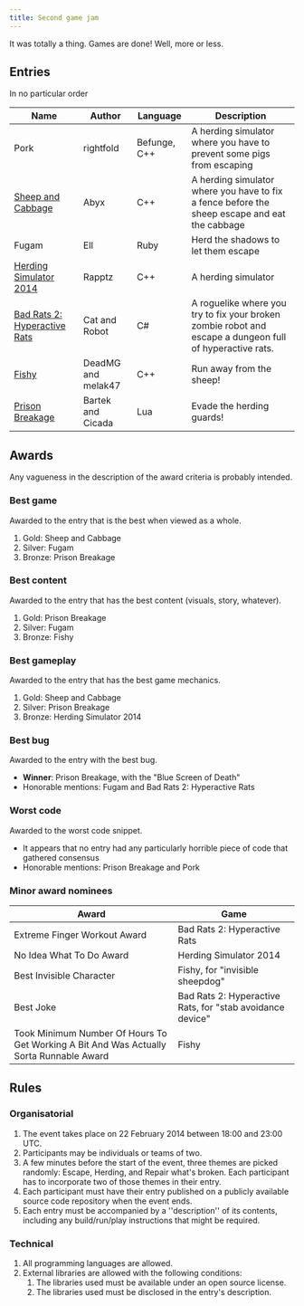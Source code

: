 ```yaml
---
title: Second game jam
---
```

It was totally a thing. Games are done! Well, more or less.

## Entries

In no particular order

Name                              | Author                | Language     | Description
---------------                   | --------------------- | --------     | -----------
Pork                              | rightfold             | Befunge, C++ | A herding simulator where you have to prevent some pigs from escaping
[Sheep and Cabbage][2]            | Abyx                  | C++          | A herding simulator where you have to fix a fence before the sheep escape and eat the cabbage
Fugam                             | Ell                   | Ruby         | Herd the shadows to let them escape
[Herding Simulator 2014][4]       | Rapptz                | C++          | A herding simulator
[Bad Rats 2: Hyperactive Rats][5] | Cat and Robot         | C#           | A roguelike where you try to fix your broken zombie robot and escape a dungeon full of hyperactive rats.
[Fishy][6]                        | DeadMG and melak47    | C++          | Run away from the sheep!
[Prison Breakage][7]              | Bartek and Cicada     | Lua          | Evade the herding guards!

[2]: https://github.com/ascheglov/LoungeGameJam2
[4]: https://github.com/Rapptz/compo-two/releases/tag/fun
[5]: https://github.com/rmartinho/tglgj2/releases/tag/competing
[6]: https://github.com/melak47/Fishy/releases/tag/1
[7]: https://github.com/bananu7/TGLGJ2/releases/tag/v0.1

## Awards

Any vagueness in the description of the award criteria is probably intended.

### Best game

Awarded to the entry that is the best when viewed as a whole.

1. Gold: Sheep and Cabbage
2. Silver: Fugam
3. Bronze: Prison Breakage

### Best content

Awarded to the entry that has the best content (visuals, story, whatever).

1. Gold: Prison Breakage
2. Silver: Fugam
3. Bronze: Fishy

### Best gameplay

Awarded to the entry that has the best game mechanics.

1. Gold: Sheep and Cabbage
2. Silver: Prison Breakage
3. Bronze: Herding Simulator 2014

### Best bug

Awarded to the entry with the best bug.

* **Winner**: Prison Breakage, with the "Blue Screen of Death"
* Honorable mentions: Fugam and Bad Rats 2: Hyperactive Rats

### Worst code

Awarded to the worst code snippet.

* It appears that no entry had any particularly horrible piece of code that gathered consensus
* Honorable mentions: Prison Breakage and Pork

### Minor award nominees

Award                                                                                   | Game
--------------------------------------------------------------------------------------- | ----
Extreme Finger Workout Award                                                            | Bad Rats 2: Hyperactive Rats
No Idea What To Do Award                                                                | Herding Simulator 2014
Best Invisible Character                                                                | Fishy, for "invisible sheepdog"
Best Joke                                                                               | Bad Rats 2: Hyperactive Rats, for "stab avoidance device"
Took Minimum Number Of Hours To Get Working A Bit And Was Actually Sorta Runnable Award | Fishy

## Rules

### Organisatorial

1. The event takes place on 22 February 2014 between 18:00 and 23:00 UTC.
1. Participants may be individuals or teams of two.
1. A few minutes before the start of the event, three themes are picked randomly: Escape, Herding, and Repair what's broken. Each participant has to incorporate two of those themes in their entry.
1. Each participant must have their entry published on a publicly available source code repository when the event ends.
1. Each entry must be accompanied by a ''description'' of its contents, including any build/run/play instructions that might be required.

### Technical

1. All programming languages are allowed.
1. External libraries are allowed with the following conditions:
   1. The libraries used must be available under an open source license.
   1. The libraries used must be disclosed in the entry's description.
